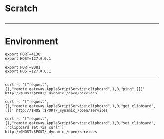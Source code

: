 

Scratch
=======



```
```



-------------------------------------------------------------------------------

Environment
===========


```
export PORT=4130
export HOST=127.0.0.1
```


```
export PORT=8081
export HOST=127.0.0.1
```

-------------------------------------------------------------------------------



```
curl -d '["request",{},"remote_gateway.AppleScriptService:clipboard",1,0,"ping",[]]' http://$HOST:$PORT/_dynamic_/open/services```
```

```
curl -d '["request",{},"remote_gateway.AppleScriptService:clipboard",1,0,"get_clipboard",[]]' http://$HOST:$PORT/_dynamic_/open/services
```



```
curl -d '["request",{},"remote_gateway.AppleScriptService:clipboard",1,0,"set_clipboard",["clipboard set via curl"]]' http://$HOST:$PORT/_dynamic_/open/services
```
